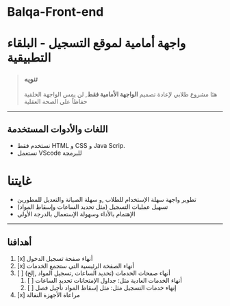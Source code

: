 # Balqa-Front-end
# واجهة أمامية لموقع التسجيل - البلقاء التطبيقية
> ### تنويه
> هئا مشروع طلابي لإعادة تصميم **الواجهة الأمامية فقط**, لن يمس الواجهة الخلفية حفاظاً على الصحة العقلية

---
## اللغات والأدوات المستخدمة
 - نستخدم فقط HTML و CSS و Java Scrip.
 - نستعمل VScode للبرمجة
# غايتنا
 - تطوير واجهة سهلة الإستخدام للطلاب ,و سهلة الصيانة والتعديل للمطورين
 - تسهيل عمليات التسجيل (مثل تحديد الساعات وإسقاط المواد)
 - الإهتمام بالأداء وسهولة الإستعمال بالدرجة الأولى 
 

---

## أهدافنا 

 1. [x]  أنهاء صفحة تسجيل الدخول 
 2. [x] أنهاء الصفخة الرئيسية التي ستجمع الخدمات
 3. [ ] أنهاء صفحات الخدمات (تحديد الساعات ,تسجيل المواد ,إلخ)
	 1. [ ] أنهاء الخدمات العادية مثل: جداول الإمتحانات تحديد الساعات
	 2. [ ] إنهاء خدمات التسجيل مثل: مثل إسقاط المواد تأجيل فصل
 4. [x] مراعاة الأجهزة النقالة
